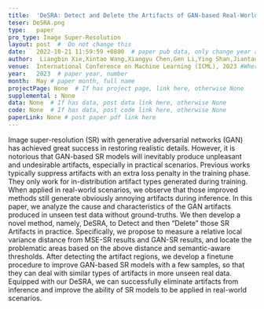 ```yaml
---
title:  'DeSRA: Detect and Delete the Artifacts of GAN-based Real-World Super-Resolution Models'  #  Paper title, covered by ''
teser: DeSRA.png
type:   paper
pro_type: Image Super-Resolution
layout: post  #  Do not change this
date:   2022-10-21 11:59:59 +0800  # paper pub data, only change year and month according to this format
author:  Liangbin Xie,Xintao Wang,Xiangyu Chen,Gen Li,Ying Shan,Jiantao Zhou,Chao Dong# authors information
venue:  International Conference on Machine Learning (ICML), 2023 #Where it be, ICCV and CVPR remove IEEE Conference on,
year:   2023  # paper year, number
month:  May # paper month, full name
projectPage: None  # If has project page, link here, otherwise None
supplemental : None
data: None  # If has data, post data link here, otherwise None
code: None  # If has data, post code link here, otherwise None
paperLink: None # post paper pdf link here
---
```

Image super-resolution (SR) with generative adversarial networks (GAN) has achieved great success in restoring realistic details. However, it
is notorious that GAN-based SR models will inevitably produce unpleasant and undesirable artifacts, especially in practical scenarios. Previous works typically suppress artifacts with an extra loss penalty in the training phase. They only
work for in-distribution artifact types generated
during training. When applied in real-world scenarios, we observe that those improved methods
still generate obviously annoying artifacts during
inference. In this paper, we analyze the cause
and characteristics of the GAN artifacts produced
in unseen test data without ground-truths. We
then develop a novel method, namely, DeSRA,
to Detect and then “Delete” those SR Artifacts
in practice. Specifically, we propose to measure
a relative local variance distance from MSE-SR
results and GAN-SR results, and locate the problematic areas based on the above distance and
semantic-aware thresholds. After detecting the
artifact regions, we develop a finetune procedure
to improve GAN-based SR models with a few
samples, so that they can deal with similar types
of artifacts in more unseen real data. Equipped
with our DeSRA, we can successfully eliminate
artifacts from inference and improve the ability of
SR models to be applied in real-world scenarios.
